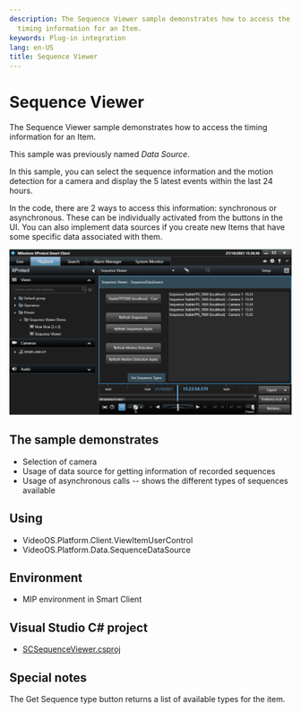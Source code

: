 ```yaml
---
description: The Sequence Viewer sample demonstrates how to access the
  timing information for an Item.
keywords: Plug-in integration
lang: en-US
title: Sequence Viewer
---
```


# Sequence Viewer

The Sequence Viewer sample demonstrates how to access the timing
information for an Item.

This sample was previously named *Data Source*.

In this sample, you can select the sequence information and the motion
detection for a camera and display the 5 latest events within the last
24 hours.

In the code, there are 2 ways to access this information: synchronous or
asynchronous. These can be individually activated from the buttons in
the UI. You can also implement data sources if you create new Items that
have some specific data associated with them.

![Sequence Viewer](SequenceViewerImg.png)

## The sample demonstrates

-   Selection of camera
-   Usage of data source for getting information of recorded sequences
-   Usage of asynchronous calls -- shows the different types of
    sequences available

## Using

-   VideoOS.Platform.Client.ViewItemUserControl
-   VideoOS.Platform.Data.SequenceDataSource

## Environment

-   MIP environment in Smart Client

## Visual Studio C\# project

-   [SCSequenceViewer.csproj](javascript:openLink('..\\\\PluginSamples\\\\SCSequenceViewer\\\\SCSequenceViewer.csproj');)

## Special notes

The Get Sequence type button returns a list of available types for the
item.
